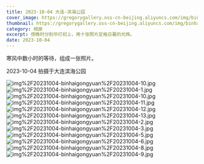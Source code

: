 ```yaml
---
title: 2023-10-04 大连-滨海公园
cover_image: https://gregorygallery.oss-cn-beijing.aliyuncs.com/img/binhaigongyuan.jpg
thumbnail: https://gregorygallery.oss-cn-beijing.aliyuncs.com/img/binhaigongyuan.jpg
category: 相册
excerpt: 傍晚时分到华灯初上，用十张照片定格日暮的光辉。
date: 2023-10-04
---
```


寒风中数小时的等待，组成一张照片。

2023-10-04 拍摄于大连滨海公园

![img%2F20231004-binhaigongyuan%2F20231004-10.jpg]( https://gregorygallery.oss-cn-beijing.aliyuncs.com/img/20231004-binhaigongyuan/20231004-10.jpg "img%2F20231004-binhaigongyuan%2F20231004-10.jpg")
![img%2F20231004-binhaigongyuan%2F20231004-1.jpg]( https://gregorygallery.oss-cn-beijing.aliyuncs.com/img/20231004-binhaigongyuan/20231004-1.jpg "img%2F20231004-binhaigongyuan%2F20231004-1.jpg")
![img%2F20231004-binhaigongyuan%2F20231004-10.jpg]( https://gregorygallery.oss-cn-beijing.aliyuncs.com/img/20231004-binhaigongyuan/20231004-10.jpg "img%2F20231004-binhaigongyuan%2F20231004-10.jpg")
![img%2F20231004-binhaigongyuan%2F20231004-11.jpg]( https://gregorygallery.oss-cn-beijing.aliyuncs.com/img/20231004-binhaigongyuan/20231004-11.jpg "img%2F20231004-binhaigongyuan%2F20231004-11.jpg")
![img%2F20231004-binhaigongyuan%2F20231004-12.jpg]( https://gregorygallery.oss-cn-beijing.aliyuncs.com/img/20231004-binhaigongyuan/20231004-12.jpg "img%2F20231004-binhaigongyuan%2F20231004-12.jpg")
![img%2F20231004-binhaigongyuan%2F20231004-13.jpg]( https://gregorygallery.oss-cn-beijing.aliyuncs.com/img/20231004-binhaigongyuan/20231004-13.jpg "img%2F20231004-binhaigongyuan%2F20231004-13.jpg")
![img%2F20231004-binhaigongyuan%2F20231004-2.jpg]( https://gregorygallery.oss-cn-beijing.aliyuncs.com/img/20231004-binhaigongyuan/20231004-2.jpg "img%2F20231004-binhaigongyuan%2F20231004-2.jpg")
![img%2F20231004-binhaigongyuan%2F20231004-3.jpg]( https://gregorygallery.oss-cn-beijing.aliyuncs.com/img/20231004-binhaigongyuan/20231004-3.jpg "img%2F20231004-binhaigongyuan%2F20231004-3.jpg")
![img%2F20231004-binhaigongyuan%2F20231004-5.jpg]( https://gregorygallery.oss-cn-beijing.aliyuncs.com/img/20231004-binhaigongyuan/20231004-5.jpg "img%2F20231004-binhaigongyuan%2F20231004-5.jpg")
![img%2F20231004-binhaigongyuan%2F20231004-6.jpg]( https://gregorygallery.oss-cn-beijing.aliyuncs.com/img/20231004-binhaigongyuan/20231004-6.jpg "img%2F20231004-binhaigongyuan%2F20231004-6.jpg")
![img%2F20231004-binhaigongyuan%2F20231004-8.jpg]( https://gregorygallery.oss-cn-beijing.aliyuncs.com/img/20231004-binhaigongyuan/20231004-8.jpg "img%2F20231004-binhaigongyuan%2F20231004-8.jpg")
![img%2F20231004-binhaigongyuan%2F20231004-9.jpg]( https://gregorygallery.oss-cn-beijing.aliyuncs.com/img/20231004-binhaigongyuan/20231004-9.jpg "img%2F20231004-binhaigongyuan%2F20231004-9.jpg")
